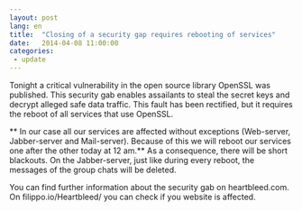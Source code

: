 ```yaml
---
layout: post
lang: en
title:  "Closing of a security gap requires rebooting of services"
date:   2014-04-08 11:00:00
categories: 
 - update
---
```


Tonight a critical vulnerability in the open source library OpenSSL was published. This security gab enables assailants to steal the secret keys and decrypt alleged safe data traffic. This fault has been rectified, but it requires the reboot of all services that use OpenSSL.

** In our case all our services are affected without exceptions (Web-server, Jabber-server and Mail-server). Because of this we will reboot our services one after the other today at 12 am.** As a consequence, there will be short blackouts. On the Jabber-server, just like during every reboot, the messages of the group chats will be deleted.

You can find further information about the security gab on heartbleed.com. On filippo.io/Heartbleed/ you can check if you website is affected.
